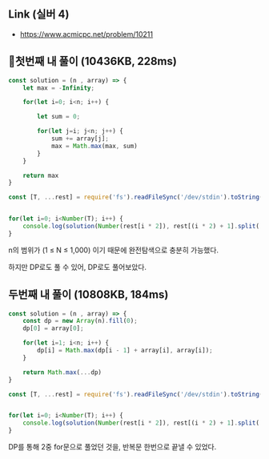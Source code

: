 ## Link (실버 4)        

- https://www.acmicpc.net/problem/10211  

## 첫번째 내 풀이 (10436KB, 228ms)           

```javascript
const solution = (n , array) => {
    let max = -Infinity;

    for(let i=0; i<n; i++) {

        let sum = 0;

        for(let j=i; j<n; j++) {
            sum += array[j];
            max = Math.max(max, sum)
        }
    }

    return max
}

const [T, ...rest] = require('fs').readFileSync('/dev/stdin').toString().trim().split('\n');


for(let i=0; i<Number(T); i++) {
    console.log(solution(Number(rest[i * 2]), rest[(i * 2) + 1].split(' ').map(Number)));   
}
```

n의 범위가 (1 ≤ N ≤ 1,000) 이기 때문에 완전탐색으로 충분히 가능했다.

하지만 DP로도 풀 수 있어, DP로도 풀어보았다.

## 두번째 내 풀이 (10808KB, 184ms)

```js
const solution = (n , array) => {
    const dp = new Array(n).fill(0);
    dp[0] = array[0];

    for(let i=1; i<n; i++) {
        dp[i] = Math.max(dp[i - 1] + array[i], array[i]);
    }

    return Math.max(...dp)
}

const [T, ...rest] = require('fs').readFileSync('/dev/stdin').toString().trim().split('\n');


for(let i=0; i<Number(T); i++) {
    console.log(solution(Number(rest[i * 2]), rest[(i * 2) + 1].split(' ').map(Number)));   
}
```


DP를 통해 2중 for문으로 풀었던 것을, 반복문 한번으로 끝낼 수 있었다. 
